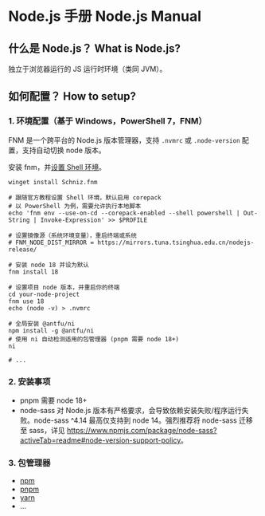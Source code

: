 # Node.js 手册 Node.js Manual

## 什么是 Node.js？ What is Node.js?

独立于浏览器运行的 JS 运行时环境（类同 JVM）。

## 如何配置？ How to setup?

### 1. 环境配置（基于 Windows，PowerShell 7，FNM）

FNM 是一个跨平台的 Node.js 版本管理器，支持 `.nvmrc` 或 `.node-version` 配置，支持自动切换 node 版本。

安装 fnm，并[设置 Shell 环境](https://github.com/Schniz/fnm?tab=readme-ov-file#shell-setup)。

```shell
winget install Schniz.fnm

# 跟随官方教程设置 Shell 环境，默认启用 corepack
# 以 PowerShell 为例，需要允许执行本地脚本
echo 'fnm env --use-on-cd --corepack-enabled --shell powershell | Out-String | Invoke-Expression' >> $PROFILE

# 设置镜像源（系统环境变量），重启终端或系统
# FNM_NODE_DIST_MIRROR = https://mirrors.tuna.tsinghua.edu.cn/nodejs-release/

# 安装 node 18 并设为默认
fnm install 18

# 设置项目 node 版本，并重启你的终端
cd your-node-project
fnm use 18
echo (node -v) > .nvmrc

# 全局安装 @antfu/ni
npm install -g @antfu/ni
# 使用 ni 自动检测适用的包管理器 (pnpm 需要 node 18+)
ni

# ...
```

### 2. 安装事项

- pnpm 需要 node 18+
- node-sass 对 Node.js 版本有严格要求，会导致依赖安装失败/程序运行失败。node-sass ^4.14 最高仅支持到 node 14。强烈推荐将 node-sass 迁移至 sass，详见 <https://www.npmjs.com/package/node-sass?activeTab=readme#node-version-support-policy>。

### 3. 包管理器

- [npm](node.js-pm-npm-manual.md)
- [pnpm](node.js-pm-pnpm-manual.md)
- [yarn](node.js-pm-yarn-manual.md)
- ...
